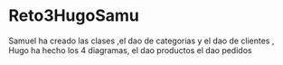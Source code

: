 # Reto3HugoSamu
Samuel ha creado las clases ,el dao de categorias y el dao de clientes
, Hugo ha hecho los 4 diagramas, el dao productos el dao pedidos
